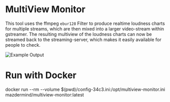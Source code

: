 # MultiView Monitor
This tool uses the ffmpeg `ebur128` Filter to produce realtime loudness charts for multiple streams, which are then mixed into a larger video-stream within gstreamer.
The resulting multiview of the loudness charts can now be streamed back to the streaming-server, which makes it easily available for people to check.

![Example Output](screenshot.jpg)

# Run with Docker
docker run --rm --volume $(pwd)/config-34c3.ini:/opt/multiview-monitor.ini mazdermind/multiview-monitor:latest
